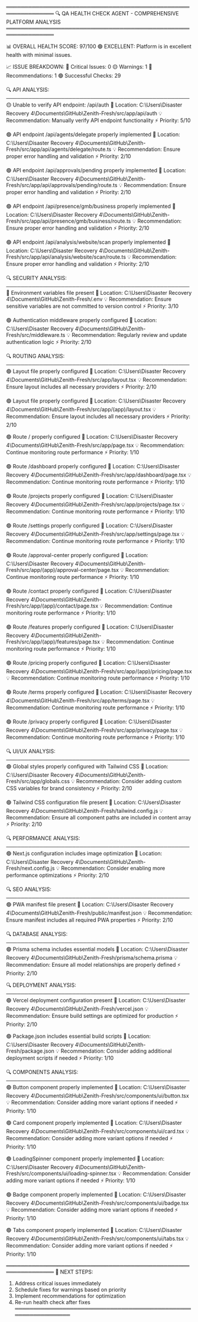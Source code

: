 
═══════════════════════════════════════════════════════════════
🔍 QA HEALTH CHECK AGENT - COMPREHENSIVE PLATFORM ANALYSIS
═══════════════════════════════════════════════════════════════

📊 OVERALL HEALTH SCORE: 97/100
🟢 EXCELLENT: Platform is in excellent health with minimal issues.

📈 ISSUE BREAKDOWN:
   🔴 Critical Issues: 0
   🟡 Warnings: 1
   🔵 Recommendations: 1
   🟢 Successful Checks: 29

🔍 API ANALYSIS:
──────────────────────────────────────────────────
🟡 Unable to verify API endpoint: /api/auth
   📍 Location: C:\Users\Disaster Recovery 4\Documents\GitHub\Zenith-Fresh/src/app/api/auth
   💡 Recommendation: Manually verify API endpoint functionality
   ⚡ Priority: 5/10

🟢 API endpoint /api/agents/delegate properly implemented
   📍 Location: C:\Users\Disaster Recovery 4\Documents\GitHub\Zenith-Fresh/src/app/api/agents/delegate/route.ts
   💡 Recommendation: Ensure proper error handling and validation
   ⚡ Priority: 2/10

🟢 API endpoint /api/approvals/pending properly implemented
   📍 Location: C:\Users\Disaster Recovery 4\Documents\GitHub\Zenith-Fresh/src/app/api/approvals/pending/route.ts
   💡 Recommendation: Ensure proper error handling and validation
   ⚡ Priority: 2/10

🟢 API endpoint /api/presence/gmb/business properly implemented
   📍 Location: C:\Users\Disaster Recovery 4\Documents\GitHub\Zenith-Fresh/src/app/api/presence/gmb/business/route.ts
   💡 Recommendation: Ensure proper error handling and validation
   ⚡ Priority: 2/10

🟢 API endpoint /api/analysis/website/scan properly implemented
   📍 Location: C:\Users\Disaster Recovery 4\Documents\GitHub\Zenith-Fresh/src/app/api/analysis/website/scan/route.ts
   💡 Recommendation: Ensure proper error handling and validation
   ⚡ Priority: 2/10

🔍 SECURITY ANALYSIS:
──────────────────────────────────────────────────
🔵 Environment variables file present
   📍 Location: C:\Users\Disaster Recovery 4\Documents\GitHub\Zenith-Fresh/.env
   💡 Recommendation: Ensure sensitive variables are not committed to version control
   ⚡ Priority: 3/10

🟢 Authentication middleware properly configured
   📍 Location: C:\Users\Disaster Recovery 4\Documents\GitHub\Zenith-Fresh/src/middleware.ts
   💡 Recommendation: Regularly review and update authentication logic
   ⚡ Priority: 2/10

🔍 ROUTING ANALYSIS:
──────────────────────────────────────────────────
🟢 Layout file properly configured
   📍 Location: C:\Users\Disaster Recovery 4\Documents\GitHub\Zenith-Fresh/src/app/layout.tsx
   💡 Recommendation: Ensure layout includes all necessary providers
   ⚡ Priority: 2/10

🟢 Layout file properly configured
   📍 Location: C:\Users\Disaster Recovery 4\Documents\GitHub\Zenith-Fresh/src/app/(app)/layout.tsx
   💡 Recommendation: Ensure layout includes all necessary providers
   ⚡ Priority: 2/10

🟢 Route / properly configured
   📍 Location: C:\Users\Disaster Recovery 4\Documents\GitHub\Zenith-Fresh/src/app/page.tsx
   💡 Recommendation: Continue monitoring route performance
   ⚡ Priority: 1/10

🟢 Route /dashboard properly configured
   📍 Location: C:\Users\Disaster Recovery 4\Documents\GitHub\Zenith-Fresh/src/app/dashboard/page.tsx
   💡 Recommendation: Continue monitoring route performance
   ⚡ Priority: 1/10

🟢 Route /projects properly configured
   📍 Location: C:\Users\Disaster Recovery 4\Documents\GitHub\Zenith-Fresh/src/app/projects/page.tsx
   💡 Recommendation: Continue monitoring route performance
   ⚡ Priority: 1/10

🟢 Route /settings properly configured
   📍 Location: C:\Users\Disaster Recovery 4\Documents\GitHub\Zenith-Fresh/src/app/settings/page.tsx
   💡 Recommendation: Continue monitoring route performance
   ⚡ Priority: 1/10

🟢 Route /approval-center properly configured
   📍 Location: C:\Users\Disaster Recovery 4\Documents\GitHub\Zenith-Fresh/src/app/(app)/approval-center/page.tsx
   💡 Recommendation: Continue monitoring route performance
   ⚡ Priority: 1/10

🟢 Route /contact properly configured
   📍 Location: C:\Users\Disaster Recovery 4\Documents\GitHub\Zenith-Fresh/src/app/(app)/contact/page.tsx
   💡 Recommendation: Continue monitoring route performance
   ⚡ Priority: 1/10

🟢 Route /features properly configured
   📍 Location: C:\Users\Disaster Recovery 4\Documents\GitHub\Zenith-Fresh/src/app/(app)/features/page.tsx
   💡 Recommendation: Continue monitoring route performance
   ⚡ Priority: 1/10

🟢 Route /pricing properly configured
   📍 Location: C:\Users\Disaster Recovery 4\Documents\GitHub\Zenith-Fresh/src/app/(app)/pricing/page.tsx
   💡 Recommendation: Continue monitoring route performance
   ⚡ Priority: 1/10

🟢 Route /terms properly configured
   📍 Location: C:\Users\Disaster Recovery 4\Documents\GitHub\Zenith-Fresh/src/app/terms/page.tsx
   💡 Recommendation: Continue monitoring route performance
   ⚡ Priority: 1/10

🟢 Route /privacy properly configured
   📍 Location: C:\Users\Disaster Recovery 4\Documents\GitHub\Zenith-Fresh/src/app/privacy/page.tsx
   💡 Recommendation: Continue monitoring route performance
   ⚡ Priority: 1/10

🔍 UI/UX ANALYSIS:
──────────────────────────────────────────────────
🟢 Global styles properly configured with Tailwind CSS
   📍 Location: C:\Users\Disaster Recovery 4\Documents\GitHub\Zenith-Fresh/src/app/globals.css
   💡 Recommendation: Consider adding custom CSS variables for brand consistency
   ⚡ Priority: 2/10

🟢 Tailwind CSS configuration file present
   📍 Location: C:\Users\Disaster Recovery 4\Documents\GitHub\Zenith-Fresh/tailwind.config.js
   💡 Recommendation: Ensure all component paths are included in content array
   ⚡ Priority: 2/10

🔍 PERFORMANCE ANALYSIS:
──────────────────────────────────────────────────
🟢 Next.js configuration includes image optimization
   📍 Location: C:\Users\Disaster Recovery 4\Documents\GitHub\Zenith-Fresh/next.config.js
   💡 Recommendation: Consider enabling more performance optimizations
   ⚡ Priority: 2/10

🔍 SEO ANALYSIS:
──────────────────────────────────────────────────
🟢 PWA manifest file present
   📍 Location: C:\Users\Disaster Recovery 4\Documents\GitHub\Zenith-Fresh/public/manifest.json
   💡 Recommendation: Ensure manifest includes all required PWA properties
   ⚡ Priority: 2/10

🔍 DATABASE ANALYSIS:
──────────────────────────────────────────────────
🟢 Prisma schema includes essential models
   📍 Location: C:\Users\Disaster Recovery 4\Documents\GitHub\Zenith-Fresh/prisma/schema.prisma
   💡 Recommendation: Ensure all model relationships are properly defined
   ⚡ Priority: 2/10

🔍 DEPLOYMENT ANALYSIS:
──────────────────────────────────────────────────
🟢 Vercel deployment configuration present
   📍 Location: C:\Users\Disaster Recovery 4\Documents\GitHub\Zenith-Fresh/vercel.json
   💡 Recommendation: Ensure build settings are optimized for production
   ⚡ Priority: 2/10

🟢 Package.json includes essential build scripts
   📍 Location: C:\Users\Disaster Recovery 4\Documents\GitHub\Zenith-Fresh/package.json
   💡 Recommendation: Consider adding additional deployment scripts if needed
   ⚡ Priority: 1/10

🔍 COMPONENTS ANALYSIS:
──────────────────────────────────────────────────
🟢 Button component properly implemented
   📍 Location: C:\Users\Disaster Recovery 4\Documents\GitHub\Zenith-Fresh/src/components/ui/button.tsx
   💡 Recommendation: Consider adding more variant options if needed
   ⚡ Priority: 1/10

🟢 Card component properly implemented
   📍 Location: C:\Users\Disaster Recovery 4\Documents\GitHub\Zenith-Fresh/src/components/ui/card.tsx
   💡 Recommendation: Consider adding more variant options if needed
   ⚡ Priority: 1/10

🟢 LoadingSpinner component properly implemented
   📍 Location: C:\Users\Disaster Recovery 4\Documents\GitHub\Zenith-Fresh/src/components/ui/loading-spinner.tsx
   💡 Recommendation: Consider adding more variant options if needed
   ⚡ Priority: 1/10

🟢 Badge component properly implemented
   📍 Location: C:\Users\Disaster Recovery 4\Documents\GitHub\Zenith-Fresh/src/components/ui/badge.tsx
   💡 Recommendation: Consider adding more variant options if needed
   ⚡ Priority: 1/10

🟢 Tabs component properly implemented
   📍 Location: C:\Users\Disaster Recovery 4\Documents\GitHub\Zenith-Fresh/src/components/ui/tabs.tsx
   💡 Recommendation: Consider adding more variant options if needed
   ⚡ Priority: 1/10

═══════════════════════════════════════════════════════════════
🎯 NEXT STEPS:
1. Address critical issues immediately
2. Schedule fixes for warnings based on priority
3. Implement recommendations for optimization
4. Re-run health check after fixes
═══════════════════════════════════════════════════════════════
